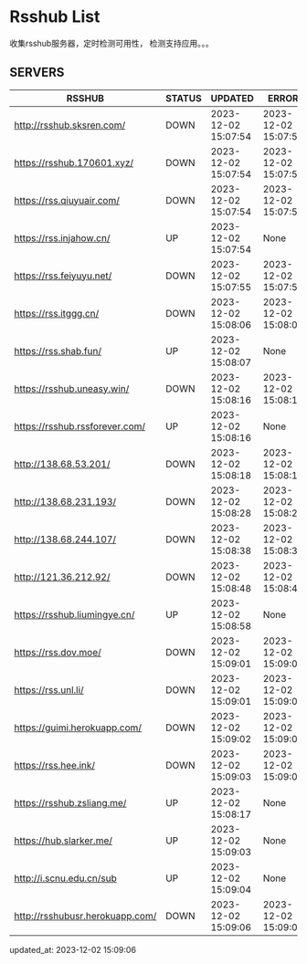 # Rsshub List

收集rsshub服务器，定时检测可用性， 检测支持应用。。。


## SERVERS

|  RSSHUB   | STATUS  | UPDATED  | ERROR  | TWITTER |  
|  ----  | ----  | ----  | ----  | ---- |  
| http://rsshub.sksren.com/ | DOWN | 2023-12-02 15:07:54 | 2023-12-02 15:07:54 |  
| https://rsshub.170601.xyz/ | DOWN | 2023-12-02 15:07:54 | 2023-12-02 15:07:54 |  
| https://rss.qiuyuair.com/ | DOWN | 2023-12-02 15:07:54 | 2023-12-02 15:07:54 |  
| https://rss.injahow.cn/ | UP | 2023-12-02 15:07:54 | None ||  
| https://rss.feiyuyu.net/ | DOWN | 2023-12-02 15:07:55 | 2023-12-02 15:07:55 |  
| https://rss.itggg.cn/ | DOWN | 2023-12-02 15:08:06 | 2023-12-02 15:08:06 |  
| https://rss.shab.fun/ | UP | 2023-12-02 15:08:07 | None ||  
| https://rsshub.uneasy.win/ | DOWN | 2023-12-02 15:08:16 | 2023-12-02 15:08:16 |  
| https://rsshub.rssforever.com/ | UP | 2023-12-02 15:08:16 | None ||  
| http://138.68.53.201/ | DOWN | 2023-12-02 15:08:18 | 2023-12-02 15:08:18 |  
| http://138.68.231.193/ | DOWN | 2023-12-02 15:08:28 | 2023-12-02 15:08:28 |  
| http://138.68.244.107/ | DOWN | 2023-12-02 15:08:38 | 2023-12-02 15:08:38 |  
| http://121.36.212.92/ | DOWN | 2023-12-02 15:08:48 | 2023-12-02 15:08:48 |  
| https://rsshub.liumingye.cn/ | UP | 2023-12-02 15:08:58 | None ||  
| https://rss.dov.moe/ | DOWN | 2023-12-02 15:09:01 | 2023-12-02 15:09:01 |  
| https://rss.unl.li/ | DOWN | 2023-12-02 15:09:01 | 2023-12-02 15:09:01 |  
| https://guimi.herokuapp.com/ | DOWN | 2023-12-02 15:09:02 | 2023-12-02 15:09:02 |  
| https://rss.hee.ink/ | DOWN | 2023-12-02 15:09:03 | 2023-12-02 15:09:03 |  
| https://rsshub.zsliang.me/ | UP | 2023-12-02 15:08:17 | None |OK|  
| https://hub.slarker.me/ | UP | 2023-12-02 15:09:03 | None ||  
| http://i.scnu.edu.cn/sub | UP | 2023-12-02 15:09:04 | None ||  
| http://rsshubusr.herokuapp.com/ | DOWN | 2023-12-02 15:09:06 | 2023-12-02 15:09:06 |  
  

updated_at: 2023-12-02 15:09:06  
